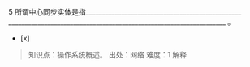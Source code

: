 5
所谓中心同步实体是指________________________________________________
___________________________________________________________________ 。
- [x]  

> 知识点：操作系统概述。
> 出处：网络
> 难度：1
> 解释

